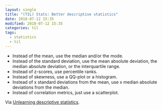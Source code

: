 ```yaml
---
layout: single
title: "(TIL) Stats: Better descriptive statistics"
date: 2018-07-12 15:35
modified: 2018-07-12 15:35
categories: til
tags:
  - statistics
  - til
---
```


* Instead of the mean, use the median and/or the mode.
* Instead of the standard deviation, use the mean absolute deviation,
  the median absolute deviation, or the interquartile range.
* Instead of z-scores, use percentile ranks.
* Instead of skewness, use a QQ-plot or a histogram.
* Instead of x standard deviations from the mean, use x median absolute
  deviations from the median.
* Instead of correlation metrics, just use a scatterplot.

Via [Unlearning descriptive statistics](http://debrouwere.org/2017/02/01/unlearning-descriptive-statistics/).

